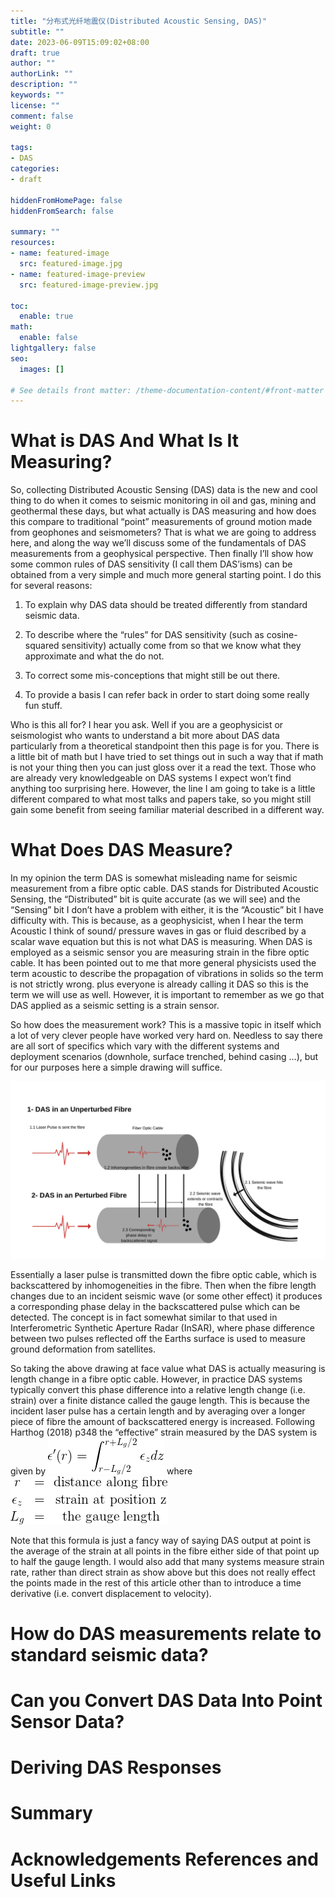 ```yaml
---
title: "分布式光纤地震仪(Distributed Acoustic Sensing, DAS)"
subtitle: ""
date: 2023-06-09T15:09:02+08:00
draft: true
author: ""
authorLink: ""
description: ""
keywords: ""
license: ""
comment: false
weight: 0

tags:
- DAS
categories:
- draft

hiddenFromHomePage: false
hiddenFromSearch: false

summary: ""
resources:
- name: featured-image
  src: featured-image.jpg
- name: featured-image-preview
  src: featured-image-preview.jpg

toc:
  enable: true
math:
  enable: false
lightgallery: false
seo:
  images: []

# See details front matter: /theme-documentation-content/#front-matter
---
```


<!--more-->
# What is DAS And What Is It Measuring?

So, collecting Distributed Acoustic Sensing (DAS) data is the new and cool thing to do when it comes to seismic monitoring in oil and gas, mining and geothermal these days, but what actually is DAS measuring and how does this compare to traditional “point” measurements of ground motion made from geophones and seismometers? That is what we are going to address here, and along the way we’ll discuss some of the fundamentals of DAS measurements from a geophysical perspective. Then finally I’ll show how some common rules of DAS sensitivity (I call them DAS’isms) can be obtained from a very simple and much more general starting point. I do this for several reasons:

1. To explain why DAS data should be treated differently from standard seismic data.

2. To describe where the “rules” for DAS sensitivity (such as cosine-squared sensitivity) actually come from so that we know what they approximate and what the do not.

3. To correct some mis-conceptions that might still be out there.

4. To provide a basis I can refer back in order to start doing some really fun stuff.

Who is this all for? I hear you ask. Well if you are a geophysicist or seismologist who wants to understand a bit more about DAS data particularly from a theoretical standpoint then this page is for you. There is a little bit of math but I have tried to set things out in such a way that if math is not your thing then you can just gloss over it a read the text. Those who are already very knowledgeable on DAS systems I expect won’t find anything too surprising here. However, the line I am going to take is a little different compared to what most talks and papers take, so you might still gain some benefit from seeing familiar material described in a different way.

# What Does DAS Measure?

In my opinion the term DAS is somewhat misleading name for seismic measurement from a fibre optic cable. DAS stands for Distributed Acoustic Sensing, the “Distributed” bit is quite accurate (as we will see) and the “Sensing” bit I don’t have a problem with either, it is the “Acoustic” bit I have difficulty with. This is because, as a geophysicist, when I hear the term Acoustic I think of sound/ pressure waves in gas or fluid described by a scalar wave equation but this is not what DAS is measuring. When DAS is employed as a seismic sensor you are measuring strain in the fibre optic cable.  It has been pointed out to me that more general physicists used the term acoustic to describe the propagation of vibrations in solids so the term is not strictly wrong. plus everyone is already calling it DAS so this is the term we will use as well. However, it is important to remember as we go that DAS applied as a seismic setting is a strain sensor.

So how does the measurement work? This is a massive topic in itself which a lot of very clever people have worked very hard on. Needless to say there are all sort of specifics which vary with the different systems and deployment scenarios (downhole, surface trenched, behind casing …), but for our purposes here a simple drawing will suffice.

![avatar](https://github.com/cuglilong/myblog/raw/master/content/posts/2023-06-09-DAS/DAS-Basics.png)

Essentially a laser pulse is transmitted down the fibre optic cable, which is backscattered by inhomogeneities in the fibre. Then when the fibre length changes due to an incident seismic wave (or some other effect) it produces a corresponding phase delay in the backscattered pulse which can be detected.  The concept is in fact somewhat similar to that used in Interferometric Synthetic Aperture Radar (InSAR), where phase difference between two pulses reflected off the Earths surface is used to measure ground deformation from satellites.

So taking the above drawing at face value what DAS is actually measuring is length change in a fibre optic cable. However, in practice DAS systems typically convert this phase difference into a relative length change (i.e. strain) over a finite distance called the gauge length. This is because the incident laser pulse has a certain length and by averaging over a longer piece of fibre the amount of backscattered energy is increased. Following Harthog (2018) p348 the “effective” strain measured by the DAS system is given by
![avatar](https://github.com/cuglilong/myblog/raw/master/content/posts/2023-06-09-DAS/DAS-Strain-1.png)
where
![avatar](https://github.com/cuglilong/myblog/raw/master/content/posts/2023-06-09-DAS/DAS-Startin-variables.png)

Note that this formula is just a fancy way of saying DAS output at  point is the average of the strain at all points in the fibre either side of that point up to half the gauge length. I would also add that many systems measure strain rate, rather than direct strain as show above but this does not really effect the points made in the rest of this article other than to introduce a time derivative (i.e. convert displacement to velocity).

# How do DAS measurements relate to standard seismic data?

# Can you Convert DAS Data Into Point Sensor Data?

# Deriving DAS Responses

# Summary

# Acknowledgements References and Useful Links

